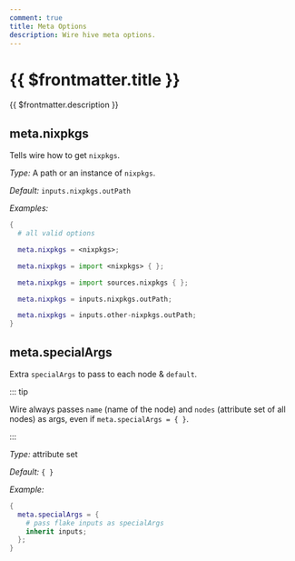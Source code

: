 ```yaml
---
comment: true
title: Meta Options
description: Wire hive meta options.
---
```


# {{ $frontmatter.title }}

{{ $frontmatter.description }}

## meta.nixpkgs

Tells wire how to get `nixpkgs`.

_Type:_ A path or an instance of `nixpkgs`.

_Default:_ `inputs.nixpkgs.outPath`

_Examples:_

```nix
{
  # all valid options

  meta.nixpkgs = <nixpkgs>;

  meta.nixpkgs = import <nixpkgs> { };

  meta.nixpkgs = import sources.nixpkgs { };

  meta.nixpkgs = inputs.nixpkgs.outPath;

  meta.nixpkgs = inputs.other-nixpkgs.outPath;
}
```

## meta.specialArgs

Extra `specialArgs` to pass to each node & `default`.

::: tip

Wire always passes `name` (name of the node)
and `nodes` (attribute set of all nodes) as args, even if `meta.specialArgs =
{ }`.

:::

_Type:_ attribute set

_Default:_ `{ }`

_Example:_

```nix
{
  meta.specialArgs = {
    # pass flake inputs as specialArgs
    inherit inputs;
  };
}
```
